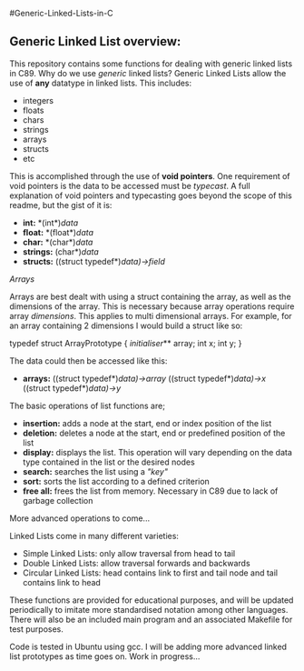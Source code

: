 #Generic-Linked-Lists-in-C

## Generic Linked List overview:

This repository contains some functions for dealing with generic linked lists in C89. Why do we use _generic_ linked lists? 
Generic Linked Lists allow the use of **any** datatype in linked lists. 
This includes:
* integers
* floats
* chars
* strings
* arrays
* structs
* etc

This is accomplished through the use of **void pointers**. One requirement of void pointers is the data to be accessed must be _typecast_.
A full explanation of void pointers and typecasting goes beyond the scope of this readme, but the gist of it is:
* **int:** \*(int*)_data_
* **float:** \*(float*)_data_
* **char:** \*(char*)_data_
* **strings:** (char*)_data_
* **structs:**  ((struct typedef*)_data)->field_

_Arrays_

Arrays are best dealt with using a struct containing the array, as well as the dimensions of the array.
This is necessary because array operations require array _dimensions_. This applies to multi dimensional arrays.
For example, for an array containing 2 dimensions I would build a struct like so:

typedef struct ArrayPrototype
{
  _initialiser_** array;
  int x;
  int y;
}

The data could then be accessed like this:
* **arrays:** ((struct typedef*)_data)->array_
              ((struct typedef*)_data)->x_
              ((struct typedef*)_data)->y_

The basic operations of list functions are;
* **insertion:** adds a node at the start, end or index position of the list
* **deletion:** deletes a node at the start, end or predefined position of the list
* **display:** displays the list. This operation will vary depending on the data type contained in the list or the desired nodes
* **search:** searches the list using a _"key"_
* **sort:** sorts the list according to a defined criterion
* **free all:** frees the list from memory. Necessary in C89 due to lack of garbage collection

More advanced operations to come...

Linked Lists come in many different varieties:
* Simple Linked Lists: only allow traversal from head to tail
* Double Linked Lists: allow traversal forwards and backwards
* Circular Linked Lists: head contains link to first and tail node and tail contains link to head

These functions are provided for educational purposes, and will be updated periodically to imitate more standardised notation among other languages.
There will also be an included main program and an associated Makefile for test purposes.

Code is tested in Ubuntu using gcc. I will be adding more advanced linked list prototypes as time goes on. Work in progress...

